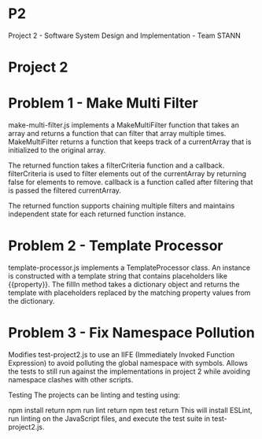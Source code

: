 # P2
Project 2 - Software System Design and Implementation - Team STANN

# Project 2



# Problem 1 - Make Multi Filter
make-multi-filter.js implements a MakeMultiFilter function that takes an array and returns a function that can filter that array multiple times. MakeMultiFilter returns a function that keeps track of a currentArray that is initialized to the original array.

The returned function takes a filterCriteria function and a callback. filterCriteria is used to filter elements out of the currentArray by returning false for elements to remove. callback is a function called after filtering that is passed the filtered currentArray.

The returned function supports chaining multiple filters and maintains independent state for each returned function instance.

# Problem 2 - Template Processor
template-processor.js implements a TemplateProcessor class. An instance is constructed with a template string that contains placeholders like {{property}}. The fillIn method takes a dictionary object and returns the template with placeholders replaced by the matching property values from the dictionary.

# Problem 3 - Fix Namespace Pollution
Modifies test-project2.js to use an IIFE (Immediately Invoked Function Expression) to avoid polluting the global namespace with symbols. Allows the tests to still run against the implementations in project 2 while avoiding namespace clashes with other scripts.

Testing
The projects can be linting and testing using:

npm install  return 
npm run lint  return
npm test  return
This will install ESLint, run linting on the JavaScript files, and execute the test suite in test-project2.js.
